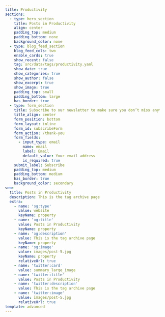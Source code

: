 ```yaml
---
title: Productivity
sections:
  - type: hero_section
    title: Posts in Productivity
    align: center
    padding_top: medium
    padding_bottom: none
    background_color: none
  - type: blog_feed_section
    blog_feed_cols: two
    enable_cards: true
    show_recent: false
    tag: src/data/tags/productivity.yaml
    show_date: true
    show_categories: true
    show_author: false
    show_excerpt: true
    show_image: true
    padding_top: small
    padding_bottom: large
    has_border: true
  - type: form_section
    title: Subscribe to our newsletter to make sure you don’t miss anything
    title_align: center
    form_position: bottom
    form_layout: inline
    form_id: subscribeForm
    form_action: /thank-you
    form_fields:
      - input_type: email
        name: email
        label: Email
        default_value: Your email address
        is_required: true
    submit_label: Subscribe
    padding_top: medium
    padding_bottom: medium
    has_border: true
    background_color: secondary
seo:
  title: Posts in Productivity
  description: This is the tag archive page
  extra:
    - name: 'og:type'
      value: website
      keyName: property
    - name: 'og:title'
      value: Posts in Productivity
      keyName: property
    - name: 'og:description'
      value: This is the tag archive page
      keyName: property
    - name: 'og:image'
      value: images/post-5.jpg
      keyName: property
      relativeUrl: true
    - name: 'twitter:card'
      value: summary_large_image
    - name: 'twitter:title'
      value: Posts in Productivity
    - name: 'twitter:description'
      value: This is the tag archive page
    - name: 'twitter:image'
      value: images/post-5.jpg
      relativeUrl: true
template: advanced
---
```

